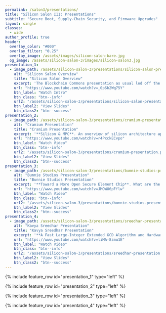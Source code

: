 ```yaml
---
permalink: /salon3/presentations/
title: "Silicon Salon III: Presentations"
subtitle: "Secure Boot, Supply-Chain Security, and Firmware Upgrades"
layout: single
classes:
  - wide
author_profile: true
header:
  overlay_color: "#000"
  overlay_filter: "0.25"
  overlay_image: /assets/images/silicon-salon-bare.jpg
  og_image: /assets/silicon-salon-3/images/silicon-salon3.jpg
presentation_1:
  - image_path: /assets/silicon-salon-3/presentations/silicon-salon-presentation.jpg
    alt: "Silicon Salon Overview"
    title: "Silicon Salon Overview"
    excerpt: 'The Blockchain Commons presentation as usual led off the day.'
    url: "https://www.youtube.com/watch?v=_0pSb2Wq75Y"
    btn_label: "Watch Intro"
    btn_class: "btn--info"
    url2: "/assets/silicon-salon-3/presentations/silicon-salon-presentation.pdf"
    btn_label2: "View Slides"
    btn_class2: "btn--success"
presentation_2:
  - image_path: /assets/silicon-salon-3/presentations/cramium-presentation.jpg
    alt: "Cramium Presentation"
    title: "Cramium Presentation"
    excerpt: '**Silicon & MPC**. An overview of silicon architecture approaches to addressing concerns of security, performance and efficiency, economic concerns, and flexibility to accommodate future improvements. Also, a discussion of some facets of MPC-based distributed key management that receive little academic attention but are important in a practical context.'
    url: "https://www.youtube.com/watch?v=r4PxckECvpo"
    btn_label: "Watch Video"
    btn_class: "btn--info"
    url2: "/assets/silicon-salon-3/presentations/cramium-presentation.pdf"
    btn_label2: "View Slides"
    btn_class2: "btn--success"
presentation_3:
  - image_path: /assets/silicon-salon-3/presentations/bunnie-studios-presentation.jpg
    alt: "Bunnie Studios Presentation"
    title: "Bunnie Studios Presentation"
    excerpt: '**Toward a More Open Secure Element Chip**. What are the elements that make a semiconductor more or less “open”? How do you maintain openness in a proprietary ecosystem, and is there a purpose to secrecy in security?'
    url: "https://www.youtube.com/watch?v=JMOWU6pFflw"
    btn_label: "Watch Video"
    btn_class: "btn--info"
    url2: "/assets/silicon-salon-3/presentations/bunnie-studios-presentation.pdf"
    btn_label2: "View Slides"
    btn_class2: "btn--success"
presentation_4:
  - image_path: /assets/silicon-salon-3/presentations/sreedhar-presentation.jpg
    alt: "Kavya Sreedhar Presentation"
    title: "Kavya Sreedhar Presentation"
    excerpt: '**A Fast Large-Integer Extended GCD Algorithm and Hardware Design for Verifiable Delay Functions and Modular Inversion**. Developing a large-integer extended GCD (XGCD) algorithm and hardware design. It uses carry-save arithmetic and conducts a design space exploration to develop an accelerator that supports fast average and constant-time evaluation.'
    url: "https://www.youtube.com/watch?v=liMA-8zmu1E"
    btn_label: "Watch Video"
    btn_class: "btn--info"
    url2: "/assets/silicon-salon-3/presentations/sreedhar-presentation.pdf"
    btn_label2: "View Slides"
    btn_class2: "btn--success"
---
```


{% include feature_row id="presentation_1" type="left" %}

{% include feature_row id="presentation_2" type="left" %}

{% include feature_row id="presentation_3" type="left" %}

{% include feature_row id="presentation_4" type="left" %}

